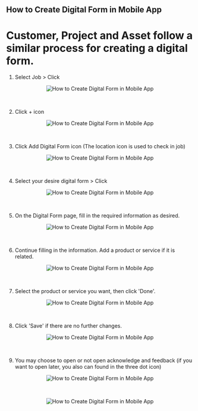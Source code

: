 ## How to Create Digital Form in Mobile App
# Customer, Project and Asset follow a similar process for creating a digital form.
1) Select Job > Click <br>

<p align="center">
         <img src="img2/Create_Digital_Form_Mobile_Step_1.png" alt="How to Create Digital Form in Mobile App">
</p><br>

2) Click + icon <br>

<p align="center">
         <img src="img2/Create_Digital_Form_Mobile_Step_2.png" alt="How to Create Digital Form in Mobile App">
</p><br>

3) Click Add Digital Form icon
(The location icon is used to check in job) <br>

<p align="center">
         <img src="img2/Create_Digital_Form_Mobile_Step_3.png" alt="How to Create Digital Form in Mobile App">
</p><br>

4) Select your desire digital form > Click <br>

<p align="center">
         <img src="img2/Create_Digital_Form_Mobile_Step_4.png" alt="How to Create Digital Form in Mobile App">
</p><br>

5) On the Digital Form page, fill in the required information as desired.<br>

<p align="center">
         <img src="img2/Create_Digital_Form_Mobile_Step_5.png" alt="How to Create Digital Form in Mobile App">
</p><br>

6) Continue filling in the information. Add a product or service if it is related.<br>

<p align="center">
         <img src="img2/Create_Digital_Form_Mobile_Step_6.png" alt="How to Create Digital Form in Mobile App">
</p><br>

7) Select the product or service you want, then click 'Done'.<br>

<p align="center">
         <img src="img2/Create_Digital_Form_Mobile_Step_7.png" alt="How to Create Digital Form in Mobile App">
</p><br>

8) Click 'Save' if there are no further changes.<br>

<p align="center">
         <img src="img2/Create_Digital_Form_Mobile_Step_8.png" alt="How to Create Digital Form in Mobile App">
</p><br>

9) You may choose to open or not open acknowledge and feedback (if you want to open later, you also can found in the three dot icon)<br>

<p align="center">
         <img src="img2/Create_Digital_Form_Mobile_Step_9.png" alt="How to Create Digital Form in Mobile App">
</p><br>

<p align="center">
         <img src="img2/Create_Digital_Form_Mobile_Step_10.png" alt="How to Create Digital Form in Mobile App">
</p><br>
